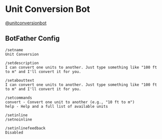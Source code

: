 # Unit Conversion Bot
[@unitconversionbot](http://telegram.me/UnitConversionBot)

## BotFather Config
```
/setname
Unit Conversion

/setdescription
I can convert one units to another. Just type something like "100 ft to m" and I'll convert it for you.

/setabouttext
I can convert one units to another. Just type something like "100 ft to m" and I'll convert it for you.

/setcommands
convert - Convert one unit to another (e.g., "10 ft to m")
help - Help and a full list of available units

/setinline
/setnoinline

/setinlinefeedback
Disabled
```
